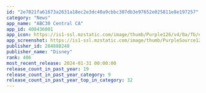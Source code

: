 ```yaml
---
id: "2e7021fa61673a2631a18ec2e3dc40a9cbbc307db3e97652e025811e8e197257"
category: "News"
app_name: "ABC30 Central CA"
app_id: 408436001
app_icon: https://is1-ssl.mzstatic.com/image/thumb/Purple126/v4/0a/fb/e3/0afbe31d-8d85-4fab-9c4c-b6c67921432c/AppIcon-0-1x_U007epad-0-0-0-0-0-0-85-220-0.png/1024x1024bb.png
app_screenshot: https://is1-ssl.mzstatic.com/image/thumb/PurpleSource126/v4/80/5c/10/805c1048-fbdc-2a2b-1825-31079d5570e2/2313adff-fd2a-4f7b-a22a-cc86bc91ce80_Slide_1.jpg/1284x2778bb.png
publisher_id: 284888248
publisher_name: "Disney"
rank: 406
most_recent_release: 2024-01-31 00:00:00
release_count_in_past_year: 19
release_count_in_past_year_category: 9
release_count_in_past_year_top_in_category: 32
---
```


